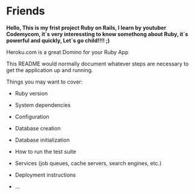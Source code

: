 # Friends

<b>Hello, This is my frist project Ruby on Rails, I learn by youtuber Codemycom, it´s very interessting to know somethong about Ruby, it´s powerful and quickly, Let´s go child!!!! ;)</b>

Heroku.com is a great Domino for your Ruby App



This README would normally document whatever steps are necessary to get the
application up and running.

Things you may want to cover:

* Ruby version

* System dependencies

* Configuration

* Database creation

* Database initialization

* How to run the test suite

* Services (job queues, cache servers, search engines, etc.)

* Deployment instructions

* ...
